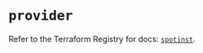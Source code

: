 # `provider`

Refer to the Terraform Registry for docs: [`spotinst`](https://registry.terraform.io/providers/spotinst/spotinst/1.220.2/docs).
